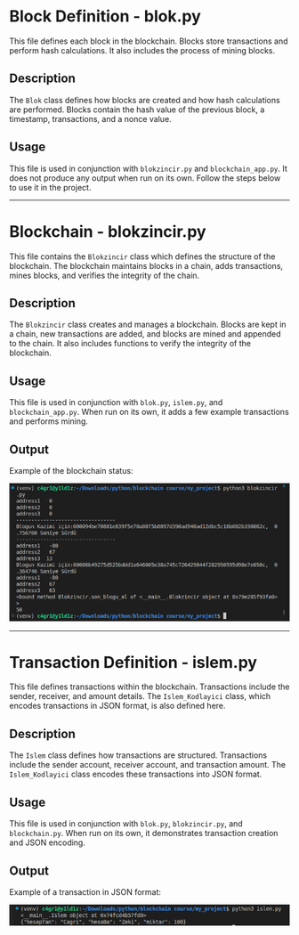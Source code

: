 # Block Definition - blok.py

This file defines each block in the blockchain. Blocks store transactions and perform hash calculations. It also includes the process of mining blocks.

## Description

The `Blok` class defines how blocks are created and how hash calculations are performed. Blocks contain the hash value of the previous block, a timestamp, transactions, and a nonce value.

## Usage

This file is used in conjunction with `blokzincir.py` and `blockchain_app.py`. It does not produce any output when run on its own. Follow the steps below to use it in the project.

---

# Blockchain - blokzincir.py

This file contains the `Blokzincir` class which defines the structure of the blockchain. The blockchain maintains blocks in a chain, adds transactions, mines blocks, and verifies the integrity of the chain.

## Description

The `Blokzincir` class creates and manages a blockchain. Blocks are kept in a chain, new transactions are added, and blocks are mined and appended to the chain. It also includes functions to verify the integrity of the blockchain.

## Usage

This file is used in conjunction with `blok.py`, `islem.py`, and `blockchain_app.py`. When run on its own, it adds a few example transactions and performs mining.

## Output

Example of the blockchain status:

![Blockchain](../img/img2.png)

---

# Transaction Definition - islem.py

This file defines transactions within the blockchain. Transactions include the sender, receiver, and amount details. The `Islem_Kodlayici` class, which encodes transactions in JSON format, is also defined here.

## Description

The `Islem` class defines how transactions are structured. Transactions include the sender account, receiver account, and transaction amount. The `Islem_Kodlayici` class encodes these transactions into JSON format.

## Usage

This file is used in conjunction with `blok.py`, `blokzincir.py`, and `blockchain.py`. When run on its own, it demonstrates transaction creation and JSON encoding.

## Output

Example of a transaction in JSON format:

![Transaction](../img/img1.png)

